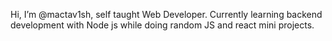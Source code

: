 Hi, I’m @mactav1sh, self taught Web Developer.
Currently learning backend development with Node js while doing random JS and react mini projects.
